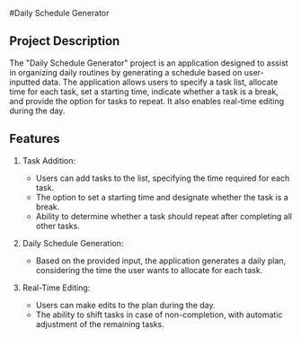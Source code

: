 #Daily Schedule Generator
## Project Description
The "Daily Schedule Generator" project is an application designed to assist in organizing daily routines by generating a schedule based on user-inputted data. The application allows users to specify a task list, allocate time for each task, set a starting time, indicate whether a task is a break, and provide the option for tasks to repeat. It also enables real-time editing during the day.

## Features
1. Task Addition:

	* Users can add tasks to the list, specifying the time required for each task.
	* The option to set a starting time and designate whether the task is a break.
	* Ability to determine whether a task should repeat after completing all other tasks.
2. Daily Schedule Generation:

	* Based on the provided input, the application generates a daily plan, considering the time the user wants to allocate for each task.
3. Real-Time Editing:

	* Users can make edits to the plan during the day.
	* The ability to shift tasks in case of non-completion, with automatic adjustment of the remaining tasks.


